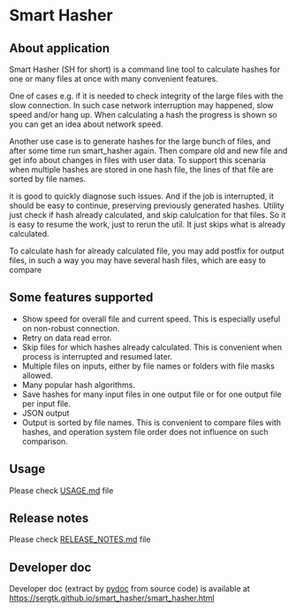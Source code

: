 # Smart Hasher

## About application

Smart Hasher (SH for short) is a command line tool to calculate hashes for one or many files at once with many convenient features.

One of cases e.g. if it is needed to check integrity of the large files with the slow connection. In such case network interruption may happened, slow speed and/or hang up.
When calculating a hash the progress is shown so you can get an idea about network speed.

Another use case is to generate hashes for the large bunch of files, and after some time run smart_hasher again.
Then compare old and new file and get info about changes in files with user data.
To support this scenaria when multiple hashes are stored in one hash file, the lines of that file are sorted by file names.

it is good to quickly diagnose such issues. And if the job is interrupted, it should be easy to continue, preserving previously generated hashes.
Utility just check if hash already calculated, and skip calulcation for that files. So it is easy to resume the work, just to rerun the util. It just skips what is already calculated.

To calculate hash for already calculated file, you may add postfix for output files, in such a way you may have several hash files, which are easy to compare

## Some features supported

* Show speed for overall file and current speed. This is especially useful on non-robust connection.
* Retry on data read error.
* Skip files for which hashes already calculated. This is convenient when process is interrupted and resumed later.
* Multiple files on inputs, either by file names or folders with file masks allowed.
* Many popular hash algorithms.
* Save hashes for many input files in one output file or for one output file per input file.
* JSON output
* Output is sorted by file names. This is convenient to compare files with hashes, and operation system file order does not influence on such comparison.

## Usage

Please check [USAGE.md](USAGE.md) file

## Release notes

Please check [RELEASE_NOTES.md](RELEASE_NOTES.md) file

## Developer doc

Developer doc (extract by [pydoc](https://docs.python.org/3/library/pydoc.html) from source code) is available at <https://sergtk.github.io/smart_hasher/smart_hasher.html>
